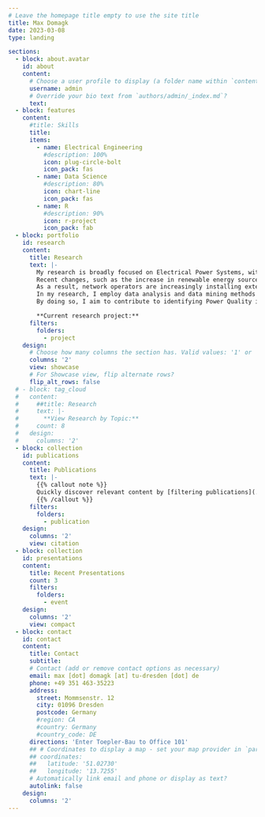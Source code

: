 ```yaml
---
# Leave the homepage title empty to use the site title
title: Max Domagk
date: 2023-03-08
type: landing

sections:
  - block: about.avatar
    id: about
    content:
      # Choose a user profile to display (a folder name within `content/authors/`)
      username: admin
      # Override your bio text from `authors/admin/_index.md`?
      text:
  - block: features
    content:
      #title: Skills
      title:
      items:
        - name: Electrical Engineering
          #description: 100%
          icon: plug-circle-bolt
          icon_pack: fas
        - name: Data Science
          #description: 80%
          icon: chart-line
          icon_pack: fas
        - name: R
          #description: 90%
          icon: r-project
          icon_pack: fab
  - block: portfolio
    id: research
    content:
      title: Research
      text: |-
        My research is broadly focused on Electrical Power Systems, with a specific emphasis on Power Quality aspects, such as voltage and current distortion.
        Recent changes, such as the increase in renewable energy sources and the large-scale introduction of electric vehicles, have significantly impacted Power Quality.
        As a result, network operators are increasingly installing extensive measurement systems to closely monitor their networks, leading to vast amounts of data.
        In my research, I employ data analysis and data mining methods to efficiently analyze this data and extract valuable insights.
        By doing so, I aim to contribute to identifying Power Quality issues, the optimization of system performance, and the overall enhancement of the reliability of Electrical Power Systems.

        **Current research project:**
      filters:
        folders:
          - project
    design:
      # Choose how many columns the section has. Valid values: '1' or '2'.
      columns: '2'
      view: showcase
      # For Showcase view, flip alternate rows?
      flip_alt_rows: false
  # - block: tag_cloud
  #   content:
  #     ##title: Research
  #     text: |-
  #       **View Research by Topic:**
  #     count: 8
  #   design:
  #     columns: '2'
  - block: collection
    id: publications
    content:
      title: Publications
      text: |-
        {{% callout note %}}
        Quickly discover relevant content by [filtering publications](./publication/).
        {{% /callout %}}
      filters:
        folders:
          - publication
    design:
      columns: '2'
      view: citation
  - block: collection
    id: presentations
    content:
      title: Recent Presentations
      count: 3
      filters:
        folders:
          - event
    design:
      columns: '2'
      view: compact
  - block: contact
    id: contact
    content:
      title: Contact
      subtitle:
      # Contact (add or remove contact options as necessary)
      email: max [dot] domagk [at] tu-dresden [dot] de
      phone: +49 351 463-35223
      address:
        street: Mommsenstr. 12
        city: 01096 Dresden
        postcode: Germany
        #region: CA
        #country: Germany
        #country_code: DE
      directions: 'Enter Toepler-Bau to Office 101'
      ## # Coordinates to display a map - set your map provider in `params.yaml`
      ## coordinates:
      ##   latitude: '51.02730'
      ##   longitude: '13.7255'
      # Automatically link email and phone or display as text?
      autolink: false
    design:
      columns: '2'
---
```

